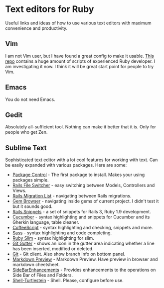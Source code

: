 # Text editors for Ruby
Useful links and ideas of how to use various text editors with maximum convenience and productivity.

## Vim
I am not Vim user, but I have found a great config to make it usable. [This repo](https://github.com/nviennot/vim-config) contains a huge amount of scripts of experienced Ruby developer. I am investigating it now. I think it will be great start point for people to try Vim.

## Emacs
You do not need Emacs.

## Gedit
Absolutely all-sufficient tool. Nothing can make it better that it is. Only for people who get Zen.

## Sublime Text
Sophisticated text editor with a lot cool features for working with text. Can be easily expanded with various packages. Here are some:
* [Package Control](http://wbond.net/sublime_packages/package_control) - The first package to install. Makes your using packages simple.
* [Rails File Switcher](https://github.com/AlexanderZaytsev/SublimeText2RailsFileSwitcher) - easy switching between Models, Controllers and Views.
* [Rails Migration List](https://github.com/KELiON/RailsMigrationsList) - navigating between Rails migrations.
* [Gem Browser](https://github.com/NaN1488/sublime-gem-browser) - navigating inside gems of current project. I didn't test it but it sounds good.
* [Rails Snippets](https://github.com/tadast/sublime-rails-snippets) - a set of snippets for Rails 3, Ruby 1.9 development.
* [Cucumber](https://github.com/drewda/cucumber-sublime2-bundle) - syntax highlighting and snippets for Cucumber and its Gherkin language, table cleaner.
* [CoffeeScript](http://xavura.github.com/CoffeeScript-Sublime-Plugin) - syntax highlighting and checking, snippets and more.
* [Sass](https://github.com/nathos/sass-textmate-bundle) - syntax highlighting and code completing.
* [Ruby Slim](http://slim-lang.com) - syntax highlighting for slim.
* [Git Gutter](https://github.com/jisaacks/GitGutter) - shows an icon in the gutter area indicating whether a line has been inserted, modified or deleted.
* [Git](https://github.com/kemayo/sublime-text-2-git) - Git client. Also show branch info on bottom panel.
* [Markdown Preview](https://github.com/revolunet/sublimetext-markdown-preview) - Markdown Preview. Have preview in browser and markdown cheetsheet.
* [SideBarEnhancements](https://github.com/titoBouzout/SideBarEnhancements) - Provides enhancements to the operations on Side Bar of Files and Folders.
* [Shell-Turtlestein](https://github.com/misfo/Shell-Turtlestein) - Shell. Please, configure before use.
